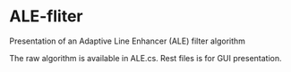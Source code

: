 # ALE-fliter
Presentation of an Adaptive Line Enhancer (ALE) filter algorithm

The raw algorithm is available in ALE.cs. Rest files is for GUI presentation.
